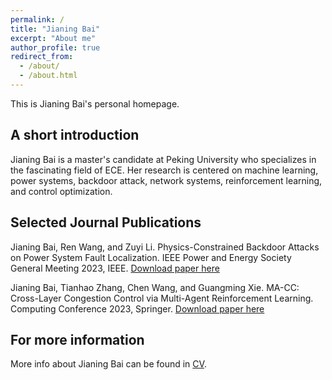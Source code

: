 ```yaml
---
permalink: /
title: "Jianing Bai"
excerpt: "About me"
author_profile: true
redirect_from: 
  - /about/
  - /about.html
---
```


This is Jianing Bai's personal homepage. 

## A short introduction
Jianing Bai is a master's candidate at Peking University who specializes in the fascinating field of ECE. Her research is centered on machine learning, power systems, backdoor attack, network systems, reinforcement learning, and control optimization.

## Selected Journal Publications
Jianing Bai, Ren Wang, and Zuyi Li. Physics-Constrained Backdoor Attacks on Power System Fault Localization. IEEE Power and Energy Society General Meeting 2023, IEEE. 
[Download paper here](http://jnbai517.github.io/files/Bai-PESGM-2023.pdf)

Jianing Bai, Tianhao Zhang, Chen Wang, and Guangming Xie. MA-CC: Cross-Layer Congestion Control via Multi-Agent Reinforcement Learning. Computing Conference 2023, Springer. 
[Download paper here](http://jnbai517.github.io/files/Bai-SAI-2023.pdf)

## For more information
More info about Jianing Bai can be found in [CV](http://jnbai517.github.io/files/JianingBai_CV.pdf).
